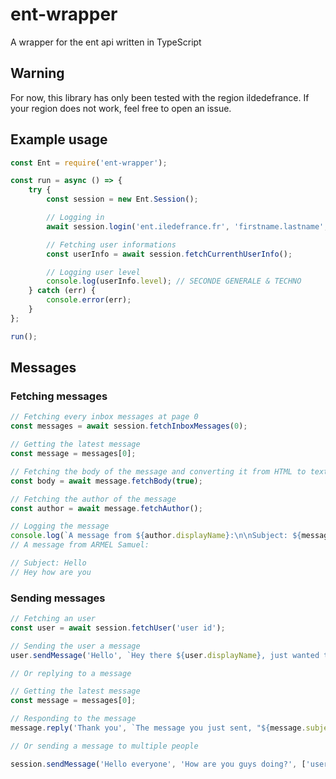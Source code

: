 # ent-wrapper
A wrapper for the ent api written in TypeScript

## Warning
For now, this library has only been tested with the region ildedefrance. If your region does not work, feel free to open an issue.

## Example usage
```ts
const Ent = require('ent-wrapper');

const run = async () => {
    try {
        const session = new Ent.Session();

        // Logging in
        await session.login('ent.iledefrance.fr', 'firstname.lastname', 'password');

        // Fetching user informations
        const userInfo = await session.fetchCurrenthUserInfo();

        // Logging user level
        console.log(userInfo.level); // SECONDE GENERALE & TECHNO
    } catch (err) {
        console.error(err);
    }
};

run();
```

## Messages

### Fetching messages

```ts
// Fetching every inbox messages at page 0
const messages = await session.fetchInboxMessages(0);

// Getting the latest message
const message = messages[0];

// Fetching the body of the message and converting it from HTML to text
const body = await message.fetchBody(true);

// Fetching the author of the message
const author = await message.fetchAuthor();

// Logging the message
console.log(`A message from ${author.displayName}:\n\nSubject: ${message.subject}\n${body}`);
// A message from ARMEL Samuel:

// Subject: Hello
// Hey how are you
```

### Sending messages
```ts
// Fetching an user
const user = await session.fetchUser('user id');

// Sending the user a message
user.sendMessage('Hello', `Hey there ${user.displayName}, just wanted to let you know you're a great person!`, true, 'JanotLeLapin');

// Or replying to a message

// Getting the latest message
const message = messages[0];

// Responding to the message
message.reply('Thank you', `The message you just sent, "${message.subject}", was very insightful.`, true, 'JanotLeLapin');

// Or sending a message to multiple people

session.sendMessage('Hello everyone', 'How are you guys doing?', ['user 1 id', 'user 2 id'], true, 'JanotLeLapin');
```
